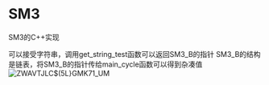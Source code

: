# SM3
SM3的C++实现

可以接受字符串，调用get_string_test函数可以返回SM3_B的指针
SM3_B的结构是链表，将SM3_B的指针传给main_cycle函数可以得到杂凑值
![`ZWAVTJLC$(5L`}GMK71_UM](https://user-images.githubusercontent.com/105494706/181437868-ffa72c05-c3f2-42ac-a5de-ee5f3d8c368a.png)
